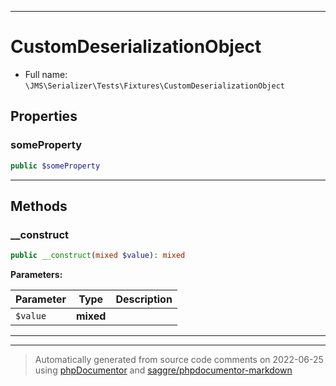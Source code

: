 ***

# CustomDeserializationObject





* Full name: `\JMS\Serializer\Tests\Fixtures\CustomDeserializationObject`



## Properties


### someProperty



```php
public $someProperty
```






***

## Methods


### __construct



```php
public __construct(mixed $value): mixed
```








**Parameters:**

| Parameter | Type | Description |
|-----------|------|-------------|
| `$value` | **mixed** |  |




***


***
> Automatically generated from source code comments on 2022-06-25 using [phpDocumentor](http://www.phpdoc.org/) and [saggre/phpdocumentor-markdown](https://github.com/Saggre/phpDocumentor-markdown)
